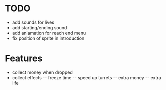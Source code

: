 # TODO

- add sounds for lives
- add starting/ending sound
- add aniamation for reach end menu
- fix position of sprite in introduction

# Features

- collect money when dropped
- collect effects
  -- freeze time
  -- speed up turrets
  -- extra money
  -- extra life
